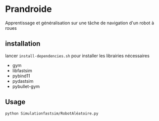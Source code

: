 # Prandroide
Apprentissage et généralisation sur une tâche de navigation d'un robot à roues 

## installation
lancer `install-dependencies.sh` pour installer les librairies nécessaires 
- gym
- libfastsim
- pybind11
- pydastsim
- pybullet-gym

## Usage

`python Simulationfastsim/RobotAléatoire.py`
